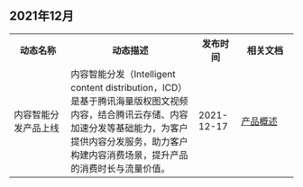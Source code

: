 ## 2021年12月
<table>
<tr><th width="20%">动态名称</th><th width="45%">动态描述</th><th width="15%">发布时间</th><th width="20%">相关文档</th>
</tr><tr>
<td>内容智能分发产品上线   </td>
<td>内容智能分发（Intelligent content distribution，ICD）是基于腾讯海量版权图文视频内容，结合腾讯云存储、内容加速分发等基础能力，为客户提供内容分发服务，助力客户构建内容消费场景，提升产品的消费时长与流量价值。</td>
<td>2021-12-17</td>
<td><a href="https://cloud.tencent.com/document/product/1519/65914">产品概述</a>
</td>
</tr>
</table>
